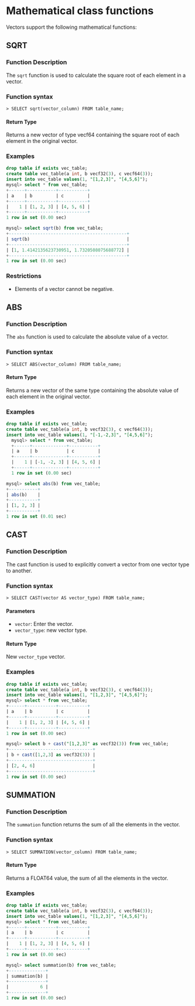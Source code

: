 # Mathematical class functions

Vectors support the following mathematical functions:

## SQRT

### **Function Description**

The `sqrt` function is used to calculate the square root of each element in a vector.

### **Function syntax**

```
> SELECT sqrt(vector_column) FROM table_name;
```

#### Return Type

Returns a new vector of type vecf64 containing the square root of each element in the original vector.

### **Examples**

```sql
drop table if exists vec_table;
create table vec_table(a int, b vecf32(3), c vecf64(3));
insert into vec_table values(1, "[1,2,3]", "[4,5,6]");
mysql> select * from vec_table;
+------+-----------+-----------+
| a    | b         | c         |
+------+-----------+-----------+
|    1 | [1, 2, 3] | [4, 5, 6] |
+------+-----------+-----------+
1 row in set (0.00 sec)

mysql> select sqrt(b) from vec_table;
+---------------------------------------------+
| sqrt(b)                                     |
+---------------------------------------------+
| [1, 1.4142135623730951, 1.7320508075688772] |
+---------------------------------------------+
1 row in set (0.00 sec)
```

### **Restrictions**

- Elements of a vector cannot be negative.

## ABS

### **Function Description**

The `abs` function is used to calculate the absolute value of a vector.

### **Function syntax**

```
> SELECT ABS(vector_column) FROM table_name;
```

#### Return Type

Returns a new vector of the same type containing the absolute value of each element in the original vector.

### **Examples**

```sql
drop table if exists vec_table;
create table vec_table(a int, b vecf32(3), c vecf64(3));
insert into vec_table values(1, "[-1,-2,3]", "[4,5,6]");
  mysql> select * from vec_table;
  +------+-------------+-----------+
  | a    | b           | c         |
  +------+-------------+-----------+
  |    1 | [-1, -2, 3] | [4, 5, 6] |
  +------+-------------+-----------+
  1 row in set (0.00 sec)

mysql> select abs(b) from vec_table;
+-----------+
| abs(b)    |
+-----------+
| [1, 2, 3] |
+-----------+
1 row in set (0.01 sec)
```

## CAST

### **Function Description**

The cast function is used to explicitly convert a vector from one vector type to another.

### **Function syntax**

```
> SELECT CAST(vector AS vector_type) FROM table_name;
```

#### Parameters

- `vector`: Enter the vector.
- `vector_type`: new vector type.

#### Return Type

New `vector_type` vector.

### **Examples**

```sql
drop table if exists vec_table;
create table vec_table(a int, b vecf32(3), c vecf64(3));
insert into vec_table values(1, "[1,2,3]", "[4,5,6]");
mysql> select * from vec_table;
+------+-----------+-----------+
| a    | b         | c         |
+------+-----------+-----------+
|    1 | [1, 2, 3] | [4, 5, 6] |
+------+-----------+-----------+
1 row in set (0.00 sec)

mysql> select b + cast("[1,2,3]" as vecf32(3)) from vec_table;
+--------------------------------+
| b + cast([1,2,3] as vecf32(3)) |
+--------------------------------+
| [2, 4, 6]                      |
+--------------------------------+
1 row in set (0.00 sec)
```

## SUMMATION

### **Function Description**

The `summation` function returns the sum of all the elements in the vector.

### **Function syntax**

```
> SELECT SUMMATION(vector_column) FROM table_name;
```

#### Return Type

Returns a FLOAT64 value, the sum of all the elements in the vector.

### **Examples**

```sql
drop table if exists vec_table;
create table vec_table(a int, b vecf32(3), c vecf64(3));
insert into vec_table values(1, "[1,2,3]", "[4,5,6]");
mysql> select * from vec_table;
+------+-----------+-----------+
| a    | b         | c         |
+------+-----------+-----------+
|    1 | [1, 2, 3] | [4, 5, 6] |
+------+-----------+-----------+
1 row in set (0.00 sec)

mysql> select summation(b) from vec_table;
+--------------+
| summation(b) |
+--------------+
|            6 |
+--------------+
1 row in set (0.00 sec)
```